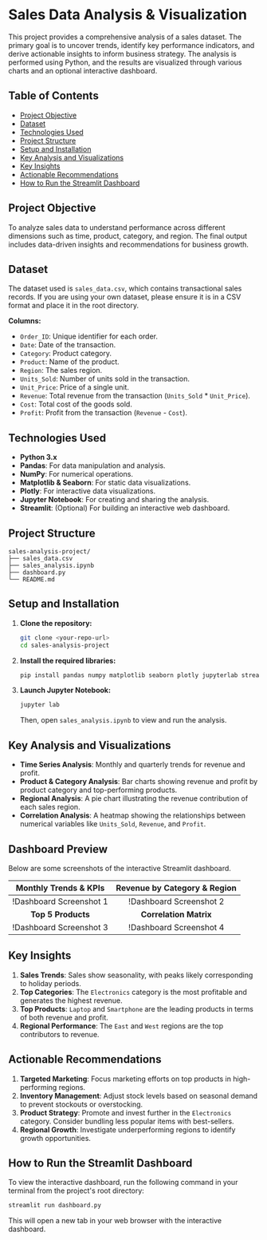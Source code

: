 # Sales Data Analysis & Visualization

This project provides a comprehensive analysis of a sales dataset. The primary goal is to uncover trends, identify key performance indicators, and derive actionable insights to inform business strategy. The analysis is performed using Python, and the results are visualized through various charts and an optional interactive dashboard.

## Table of Contents

- [Project Objective](#project-objective)
- [Dataset](#dataset)
- [Technologies Used](#technologies-used)
- [Project Structure](#project-structure)
- [Setup and Installation](#setup-and-installation)
- [Key Analysis and Visualizations](#key-analysis-and-visualizations)
- [Key Insights](#key-insights)
- [Actionable Recommendations](#actionable-recommendations)
- [How to Run the Streamlit Dashboard](#how-to-run-the-streamlit-dashboard)

## Project Objective

To analyze sales data to understand performance across different dimensions such as time, product, category, and region. The final output includes data-driven insights and recommendations for business growth.

## Dataset

The dataset used is `sales_data.csv`, which contains transactional sales records. If you are using your own dataset, please ensure it is in a CSV format and place it in the root directory.

**Columns:**
- `Order_ID`: Unique identifier for each order.
- `Date`: Date of the transaction.
- `Category`: Product category.
- `Product`: Name of the product.
- `Region`: The sales region.
- `Units_Sold`: Number of units sold in the transaction.
- `Unit_Price`: Price of a single unit.
- `Revenue`: Total revenue from the transaction (`Units_Sold` * `Unit_Price`).
- `Cost`: Total cost of the goods sold.
- `Profit`: Profit from the transaction (`Revenue` - `Cost`).

## Technologies Used

- **Python 3.x**
- **Pandas**: For data manipulation and analysis.
- **NumPy**: For numerical operations.
- **Matplotlib & Seaborn**: For static data visualizations.
- **Plotly**: For interactive data visualizations.
- **Jupyter Notebook**: For creating and sharing the analysis.
- **Streamlit**: (Optional) For building an interactive web dashboard.

## Project Structure

```
sales-analysis-project/
├── sales_data.csv
├── sales_analysis.ipynb
├── dashboard.py
└── README.md
```

## Setup and Installation

1.  **Clone the repository:**
    ```bash
    git clone <your-repo-url>
    cd sales-analysis-project
    ```

2.  **Install the required libraries:**
    ```bash
    pip install pandas numpy matplotlib seaborn plotly jupyterlab streamlit
    ```

3.  **Launch Jupyter Notebook:**
    ```bash
    jupyter lab
    ```
    Then, open `sales_analysis.ipynb` to view and run the analysis.

## Key Analysis and Visualizations

- **Time Series Analysis**: Monthly and quarterly trends for revenue and profit.
- **Product & Category Analysis**: Bar charts showing revenue and profit by product category and top-performing products.
- **Regional Analysis**: A pie chart illustrating the revenue contribution of each sales region.
- **Correlation Analysis**: A heatmap showing the relationships between numerical variables like `Units_Sold`, `Revenue`, and `Profit`.

## Dashboard Preview

Below are some screenshots of the interactive Streamlit dashboard.

| Monthly Trends & KPIs | Revenue by Category & Region |
|:-------------------------:|:-------------------------:|
| !Dashboard Screenshot 1 | !Dashboard Screenshot 2 |
| **Top 5 Products** | **Correlation Matrix** |
| !Dashboard Screenshot 3 | !Dashboard Screenshot 4 |

## Key Insights

1.  **Sales Trends**: Sales show seasonality, with peaks likely corresponding to holiday periods.
2.  **Top Categories**: The `Electronics` category is the most profitable and generates the highest revenue.
3.  **Top Products**: `Laptop` and `Smartphone` are the leading products in terms of both revenue and profit.
4.  **Regional Performance**: The `East` and `West` regions are the top contributors to revenue.

## Actionable Recommendations

1.  **Targeted Marketing**: Focus marketing efforts on top products in high-performing regions.
2.  **Inventory Management**: Adjust stock levels based on seasonal demand to prevent stockouts or overstocking.
3.  **Product Strategy**: Promote and invest further in the `Electronics` category. Consider bundling less popular items with best-sellers.
4.  **Regional Growth**: Investigate underperforming regions to identify growth opportunities.

## How to Run the Streamlit Dashboard

To view the interactive dashboard, run the following command in your terminal from the project's root directory:

```bash
streamlit run dashboard.py
```

This will open a new tab in your web browser with the interactive dashboard.